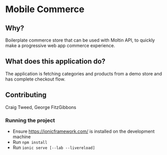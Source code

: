 # Mobile Commerce

## Why?
Boilerplate commerce store that can be used with Moltin API, to quickly make a progressive web app commerce experience.

## What does this application do?
The application is fetching categories and products from a demo store and has complete checkout flow.

 
## Contributing
Craig Tweed, George FitzGibbons

### Running the project
 - Ensure https://ionicframework.com/ is installed on the development machine
 - Run `npm install`
 - Run `ionic serve [--lab --livereload]`
